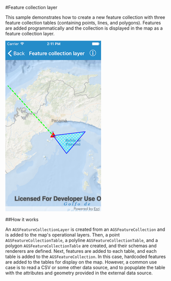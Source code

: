 #Feature collection layer

This sample demonstrates how to create a new feature collection with three feature collection tables (containing points, lines, and polygons). Features are added programmatically and the collection is displayed in the map as a feature collection layer.

![](image1.png)

##How it works

An `AGSFeatureCollectionLayer` is created from an `AGSFeatureCollection` and is added to the map's operational layers. Then, a point `AGSFeatureCollectionTable`, a polyline `AGSFeatureCollectionTable`, and a polygon `AGSFeatureCollectionTable` are created, and their schemas and renderers are defined. Next, features are added to each table, and each table is added to the `AGSFeatureCollection`. In this case, hardcoded features are added to the tables for display on the map. However, a common use case is to read a CSV or some other data source, and to popuplate the table with the attributes and geometry provided in the external data source.




